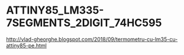 # ATTINY85_LM335-7SEGMENTS_2DIGIT_74HC595

http://vlad-gheorghe.blogspot.com/2018/09/termometru-cu-lm35-cu-attiny85-pe.html
